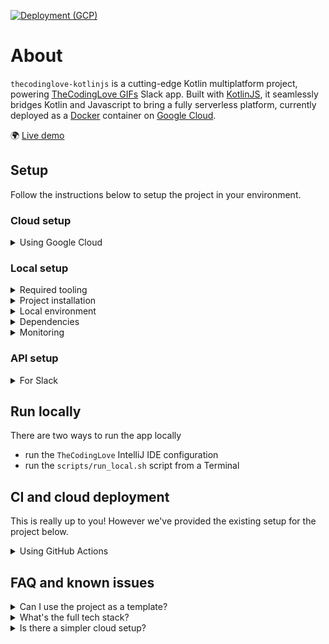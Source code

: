 [![Deployment (GCP)](https://github.com/gchristov/thecodinglove-kotlinjs/actions/workflows/deploy_gcp.yml/badge.svg)](https://github.com/gchristov/thecodinglove-kotlinjs/actions/workflows/deploy_gcp.yml)

# About

`thecodinglove-kotlinjs` is a cutting-edge Kotlin multiplatform project, powering [TheCodingLove GIFs](https://slack.com/apps/AFNEWBNFN) Slack app. Built with [KotlinJS](https://kotlinlang.org/docs/js-overview.html), it seamlessly bridges Kotlin and Javascript to bring a fully serverless platform, currently deployed as a [Docker](https://www.docker.com/) container on [Google Cloud](https://cloud.google.com/run).

🌍 [Live demo](https://thecodinglove.crowdstandout.com)

## Setup

Follow the instructions below to setup the project in your environment.

### Cloud setup

<details>
  <summary>Using Google Cloud</summary>

The project is currently configured to run on Google Cloud, using Firestore as a database. It also uses PubSub which is automatically setup when the server starts.

1. Create a new Google Cloud project and enable the following APIs
   - `Cloud Run API`, used to run the final Docker container
   - `Artifact Registry API`, used to store the final Docker container
   - `Cloud Pub/Sub API`, used for communication between services
   - `Cloud Firestore API`, used for data storage
2. Create Service Account with these permissions for CI deployment
   - `Service Account User`
   - `Artifact Registry Administrator`
   - `Cloud Run Admin`
3. Setup Firestore
   - Create a Firestore database in Google Cloud
   - Navigate to your new Firestore database -> Security rules in Google Cloud
   - Click `Enable Firebase` to allow editing of the rules. This will add two service accounts to your project:
      - `firebase-adminsdk-5-random-chars@projectname.iam.gserviceaccount.com` - provides credentials for the Firebase Admin SDK. We will use this account's API key on the backend so you can rename it to something clearer, like `App backend`
      - `firebase-service-account@firebase-sa-management.iam.gserviceaccount.com` - manages and links Firebase services to Google Cloud projects
   - Navigate to your project in Firebase -> Firebase Database -> Rules and copy the following setup
   ```
   rules_version = '2';
   service cloud.firestore {
      match /databases/{database}/documents {
         match /{document=**} {
            // The backend uses the Firebase Admin SDK, so external access is disabled  
            allow read, write: if false;
         }
      }
   }
   ```
4. Navigate to IAM and admin and give your `firebase-adminsdk` account the following additional roles
   - `Pub/Sub Admin`, for managing the PubSub subscriptions
</details>

### Local setup

<details>
  <summary>Required tooling</summary>

1. [Install Docker Desktop](https://docs.docker.com/get-started/) and start it up. No additional configuration is required as the project sets up its own image and cleans up the containers after each run
2. [Install IntelliJ](https://www.jetbrains.com/help/idea/installation-guide.html). This project has been tested with `IntelliJ IDEA 2023.2.5`
3. _(Optional)_ Configure [serveo.net](http://serveo.net) for local development using `ssh -R YOUR_DOMAIN.serveo.net:80:localhost:3000 serveo.net`. This is useful when you want your app to be accessible globally via a tunnel, which is great for for developing Slack apps, as you need to point them to a valid HTTPS server.
</details>

<details>
  <summary>Project installation</summary>

Just clone the repository and open the project with IntelliJ. That's it!
</details>

<details>
  <summary>Local environment</summary>

1. Create a `local.properties` file at the root of the project with the following contents
```
SLACK_SIGNING_SECRET=YOUR_SLACK_SIGNING_SECRET
SLACK_REQUEST_VERIFICATION_ENABLED=true|false
SLACK_CLIENT_ID=YOUR_SLACK_CLIENT_ID
SLACK_CLIENT_SECRET=YOUR_SLACK_CLIENT_SECRET
SLACK_INTERACTIVITY_PUBSUB_TOPIC=TOPIC_NAME
SLACK_SLASH_COMMAND_PUBSUB_TOPIC=TOPIC_NAME
SLACK_MONITORING_URL=YOUR_SLACK_MONITORING_URL
APP_LOG_LEVEL=debug|verbose|error|info
APP_NETWORK_HTML_LOG_LEVEL=all|info|none
APP_NETWORK_JSON_LOG_LEVEL=all|info|none
APP_PUBLIC_URL=YOUR_PUBLIC_APP_URL
SEARCH_PRELOAD_PUBSUB_TOPIC=TOPIC_NAME
```
2. Create a `local-credentials-gcp.json` file at the root of the project with the contents of a new JSON API key for the `firebase-adminsdk` service account you created previously.
</details>

<details>
  <summary>Dependencies</summary>

Dependencies are automatically pulled when the project is ran. Updating dependency versions requires `./gradlew kotlinUpgradeYarnLock` to be executed manually in order for the lock file to be updated.
</details>

<details>
  <summary>Monitoring</summary>

The project is configured to report all `Throwable`s to a Slack channel specified via the `SLACK_MONITORING_URL` environment variable. This is mainly used for stability monitoring.
</details>

### API setup

<details>
  <summary>For Slack</summary>

Create a new Slack app and point the following Slack tools to the relevant project APIs that can respond to them:
- [Slash commands](https://api.slack.com/slash-commands) -> `project-domain.com/api/slack/slash`
- [OAuth](https://api.slack.com/authentication/oauth-v2) -> `project-domain.com/api/slack/auth`
- [Events](http://api.slack.com/events-api) -> `project-domain.com/api/slack/event`
- [Interactivity](https://api.slack.com/messaging/interactivity) -> `project-domain.com/api/slack/interactivity`
</details>

## Run locally

There are two ways to run the app locally
- run the `TheCodingLove` IntelliJ IDE configuration
- run the `scripts/run_local.sh` script from a Terminal

## CI and cloud deployment

This is really up to you! However we've provided the existing setup for the project below.

<details>
  <summary>Using GitHub Actions</summary>

The project is configured to build with [GitHub Actions](https://github.com/features/actions). Checkout the `.github` folder for the workflows. Follow these steps to configure the CI environment.

1. Each of the variables defined in `local.properties` should be exposed as [GitHub encrypted secrets](https://docs.github.com/actions/automating-your-workflow-with-github-actions/creating-and-using-encrypted-secrets) using the same keys.
2. Add an additional `GCP_SA_KEY_DEPLOY` GitHub encrypted secret, containing the raw JSON API key for the CI deployment service account
3. Add an additional `GCP_SA_KEY_APP` GitHub encrypted secret, containing the raw JSON API key for the `firebase-adminsdk` service account

Once this is setup, for this project:
- opening pull requests against the repo triggers build and test checks
- merging pull requests to the main branch deploys the changes to Google Cloud;
</details>

## FAQ and known issues

<details>
  <summary>Can I use the project as a template?</summary>

Sure! Just don't forget to ⭐️ the repo!
</details>

<details>
  <summary>What's the full tech stack?</summary>

- [KotlinJS](https://kotlinlang.org/docs/js-overview.html) - NodeJS transpiling
- [PubSub](https://cloud.google.com/pubsub) - event-driven messaging
- [Firestore](https://firebase.google.com/docs/firestore) - NoSQL database
- [Docker](https://www.docker.com/) - containerised deployment
- [Cloud Run](https://cloud.google.com/run) - serverless deployment of containers
- [GitHub Actions](https://github.com/features/actions) - CI automation
</details>

<details>
  <summary>Is there a simpler cloud setup?</summary>

There will be soon as we're planning to use Terraform to automate the outlined steps below.
</details>